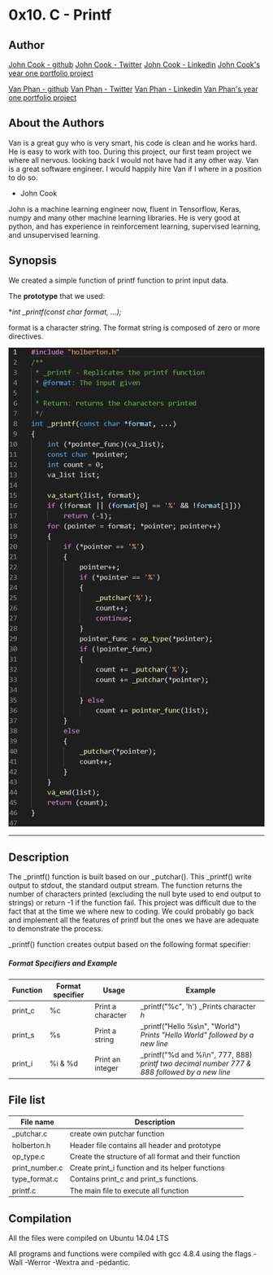 # 0x10. C - Printf

## Author

[John Cook - github](https://github.com/JohnCook17)
[John Cook - Twitter](https://twitter.com/celox_umbra)
[John Cook - Linkedin](https://www.linkedin.com/in/john-cook-17a13b17a/)
[John Cook's year one portfolio project](https://github.com/JohnCook17/OCR_for_whiteboarding)

[Van Phan - github](https://github.com/vdphan)
[Van Phan - Twitter](https://twitter.com/Van_wears_vans)
[Van Phan - Linkedin](https://www.linkedin.com/in/van-phan-344764180/)
[Van Phan's year one portfolio project](https://github.com/vdphan/Weat_project)

## About the Authors
Van is a great guy who is very smart, his code is clean and he works hard. He is easy to work with too.
During this project, our first team project we where all nervous. looking back I would not have had it any
other way. Van is a great software engineer. I would happily hire Van if I where in a position to do so.
- John Cook

John is a machine learning engineer now, fluent in Tensorflow, Keras, numpy and many other machine learning
libraries. He is very good at python, and has experience in reinforcement learning, supervised learning, and
unsupervised learning.


## Synopsis
We created a simple function of printf function to print input data.

The **prototype** that we used:

**int _printf(const char *format, ...);**

format is a character string. The format string is composed of zero or more directives.


![alt text](https://github.com/JohnCook17/printf/blob/master/main_printf.PNG?raw=true)

---

## Description
The _printf() function is built based on our _putchar(). This _printf() write output to stdout, the standard output stream. The function returns  the number of characters printed (excluding the null byte used to end output to strings) or return -1 if the function fail. This project was difficult due to the fact that at the time we where new
to coding. We could probably go back and implement all the features of printf but the ones we have are adequate to demonstrate the process.

_printf() function creates output based on the following format specifier:

##### Format Specifiers and Example

| Function | Format specifier | Usage | Example |
| --- | --- | --- | --- |
| print_c | %c | Print a character | _printf("%c", 'h') _Prints character _h_ |
| print_s | %s | Print a string | _printf("Hello %s\n", "World") _Prints "Hello World" followed by a new line_ |
| print_i | %i & %d | Print an integer | _printf("%d and %i\n", 777, 888) _printf two decimal number 777 & 888 followed by a new line_ |

## File list

| File name | Description |
| --- | --- |
| _putchar.c | create own putchar function |
| holberton.h | Header file contains all header and prototype |
| op_type.c | Create the structure of all format and their function |
| print_number.c | Create print_i function and its helper functions |
| type_format.c | Contains print_c and print_s functions. |
| printf.c | The main file to execute all function |

## Compilation
All the files were compiled on Ubuntu 14.04 LTS

All programs and functions were compiled with gcc 4.8.4 using the flags -Wall -Werror -Wextra and -pedantic.
